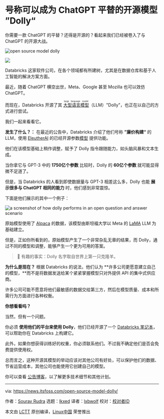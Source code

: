 [#]: subject: "Open-Source Model 'Dolly' Claims to be a Cheaper Alternative to ChatGPT"
[#]: via: "https://news.itsfoss.com/open-source-model-dolly/"
[#]: author: "Sourav Rudra https://news.itsfoss.com/author/sourav/"
[#]: collector: "lkxed"
[#]: translator: "lxbwolf"
[#]: reviewer: " "
[#]: publisher: " "
[#]: url: " "

号称可以成为 ChatGPT 平替的开源模型 ”Dolly“
======

你需要一款 ChatGPT 的平替？还得是开源的？看起来我们已经被卷入了与 ChatGPT 的开源大战。

![open source model dolly][1]

![][2]

Databricks 这家软件公司，在各个领域都有所建树，尤其是在数据仓库和基于人工智能的解决方案方面。

最近，随着 ChatGPT 横空出世，Meta、Google 甚至 Mozilla 也可以效仿 ChatGPT。

而现在，Databricks 开源了其 [<ruby>大型语言模型<rt>large language model</rt></ruby>][3]（LLM）"Dolly"，也正在以自己的方式进行尝试。

我们一起来看看它。

**发生了什么？：** 在最近的公告中，Databricks 介绍了他们号称 **”廉价构建“** 的 LLM，使用 [EleutherAI][5] 的已经开源参数[模型][4] 提供功能。

他们在该模型基础上稍作调整，赋予了 Dolly 指令跟随能力，如头脑风暴和文本生成。

当你拿它与 GPT-3 中的 **1750亿个参数** 比较时，Dolly 的 **60亿个参数** 就可能显得微不足道了。

但是，当 Databricks 的人看到即使数据量与 GPT-3 相差这么多，Dolly 也能 **展示很多与 ChatGPT 相同的能力** 时，他们感到非常震惊。

下面是他们展示的其中一个例子：

![a screenshot of how dolly performs in an open question and answer scenario][6]

原始模型使用了 [Alpaca][7] 的数据，该模型由斯坦福大学以 Meta 的 [LaMA][8] LLM 为基础建立。

但是，正如你所看到的，原始模型产生了一个非常杂乱无章的结果，而 Dolly，通过不同的模型和调整，能够产生一个更为可用的答案。

> 📝 有趣的事实：Dolly 名字取自世界上第一只克隆羊。

**为什么是现在？** 根据 Databricks 的说法，他们认为 **许多公司更愿意建立自己的模型，**而不是将数据发送给某个紧紧掌握模型只对外提供 API 的集中式供应商。

许多公司可能不愿意将他们最敏感的数据交给第三方，然后在模型质量、成本和所需行为方面进行各种权衡。

**你想看看吗？**

当然，但有一个问题。

你必须 **使用他们的平台来使用 Dolly**，他们已经开源了一个 [Databricks 笔记本][9]，可以帮助你在 Databricks 上构建它。

此外，如果你想获得训练好的权重，你必须联系他们。不过我不确定他们是否会免费提供使用权。

总而言之，这种开源其模型的举动应该对其他公司有好处，可以保护他们的数据、节省运营成本，其他公司也能使用它创建自己的模型。

你可以查看 [公告博客][10]，以了解更多技术细节和其他计划。

--------------------------------------------------------------------------------

via: https://news.itsfoss.com/open-source-model-dolly/

作者：[Sourav Rudra][a]
选题：[lkxed][b]
译者：[lxbwolf](https://github.com/lxbwolf)
校对：[校对者ID](https://github.com/校对者ID)

本文由 [LCTT](https://github.com/LCTT/TranslateProject) 原创编译，[Linux中国](https://linux.cn/) 荣誉推出

[a]: https://news.itsfoss.com/author/sourav/
[b]: https://github.com/lkxed/
[1]: https://news.itsfoss.com/content/images/size/w1304/2023/03/opensource-ai-model-dolly.png
[2]: https://news.itsfoss.com/content/images/2023/03/linux-mega-packt.webp
[3]: https://en.wikipedia.org/wiki/Large_language_model?ref=its-foss-news
[4]: https://huggingface.co/EleutherAI/gpt-j-6B?ref=its-foss-news
[5]: https://www.eleuther.ai/?ref=its-foss-news
[6]: https://news.itsfoss.com/content/images/2023/03/Dolly_AI.jpg
[7]: https://crfm.stanford.edu/2023/03/13/alpaca.html?ref=its-foss-news
[8]: https://ai.facebook.com/blog/large-language-model-llama-meta-ai/?ref=its-foss-news
[9]: https://github.com/databrickslabs/dolly?ref=its-foss-news
[10]: https://www.databricks.com/blog/2023/03/24/hello-dolly-democratizing-magic-chatgpt-open-models.html?ref=its-foss-news
